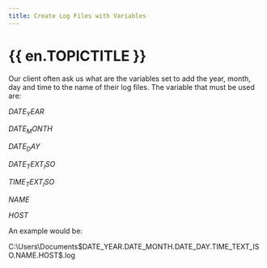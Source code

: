 ```yaml
---
title: Create Log Files with Variables
---
```

# {{ en.TOPICTITLE }}
Our client often ask us what are the variables set to add the year, month, day and time to the name of their log files.
The variable that must be used are:  

$DATE_YEAR$  

$DATE_MONTH$  

$DATE_DAY$  

$DATE_TEXT_ISO$  

$TIME_TEXT_ISO$  

$NAME$  

$HOST$  

An example would be:  

C:\Users\Documents\$DATE_YEAR$.$DATE_MONTH$.$DATE_DAY$.$TIME_TEXT_ISO$.$NAME$.$HOST$.log
